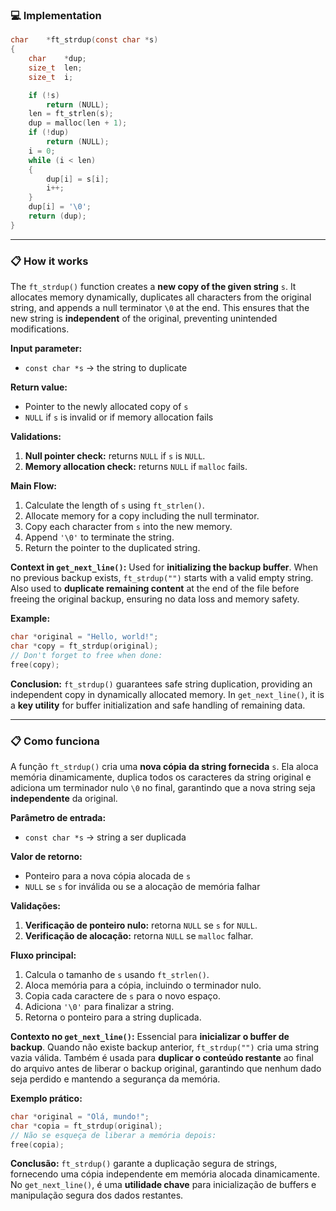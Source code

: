 ### 💻 Implementation

```c
char	*ft_strdup(const char *s)
{
	char	*dup;
	size_t	len;
	size_t	i;

	if (!s)
		return (NULL);
	len = ft_strlen(s);
	dup = malloc(len + 1);
	if (!dup)
		return (NULL);
	i = 0;
	while (i < len)
	{
		dup[i] = s[i];
		i++;
	}
	dup[i] = '\0';
	return (dup);
}
```

---

### 📋 How it works

The `ft_strdup()` function creates a **new copy of the given string** `s`. It allocates memory dynamically, duplicates all characters from the original string, and appends a null terminator `\0` at the end. This ensures that the new string is **independent** of the original, preventing unintended modifications.

**Input parameter:**

* `const char *s` → the string to duplicate

**Return value:**

* Pointer to the newly allocated copy of `s`
* `NULL` if `s` is invalid or if memory allocation fails

**Validations:**

1. **Null pointer check:** returns `NULL` if `s` is `NULL`.
2. **Memory allocation check:** returns `NULL` if `malloc` fails.

**Main Flow:**

1. Calculate the length of `s` using `ft_strlen()`.
2. Allocate memory for a copy including the null terminator.
3. Copy each character from `s` into the new memory.
4. Append `'\0'` to terminate the string.
5. Return the pointer to the duplicated string.

**Context in `get_next_line()`:**
Used for **initializing the backup buffer**. When no previous backup exists, `ft_strdup("")` starts with a valid empty string. Also used to **duplicate remaining content** at the end of the file before freeing the original backup, ensuring no data loss and memory safety.

**Example:**

```c
char *original = "Hello, world!";
char *copy = ft_strdup(original);
// Don't forget to free when done:
free(copy);
```

**Conclusion:**
`ft_strdup()` guarantees safe string duplication, providing an independent copy in dynamically allocated memory. In `get_next_line()`, it is a **key utility** for buffer initialization and safe handling of remaining data.

---

### 📋 Como funciona

A função `ft_strdup()` cria uma **nova cópia da string fornecida** `s`. Ela aloca memória dinamicamente, duplica todos os caracteres da string original e adiciona um terminador nulo `\0` no final, garantindo que a nova string seja **independente** da original.

**Parâmetro de entrada:**

* `const char *s` → string a ser duplicada

**Valor de retorno:**

* Ponteiro para a nova cópia alocada de `s`
* `NULL` se `s` for inválida ou se a alocação de memória falhar

**Validações:**

1. **Verificação de ponteiro nulo:** retorna `NULL` se `s` for `NULL`.
2. **Verificação de alocação:** retorna `NULL` se `malloc` falhar.

**Fluxo principal:**

1. Calcula o tamanho de `s` usando `ft_strlen()`.
2. Aloca memória para a cópia, incluindo o terminador nulo.
3. Copia cada caractere de `s` para o novo espaço.
4. Adiciona `'\0'` para finalizar a string.
5. Retorna o ponteiro para a string duplicada.

**Contexto no `get_next_line()`:**
Essencial para **inicializar o buffer de backup**. Quando não existe backup anterior, `ft_strdup("")` cria uma string vazia válida. Também é usada para **duplicar o conteúdo restante** ao final do arquivo antes de liberar o backup original, garantindo que nenhum dado seja perdido e mantendo a segurança da memória.

**Exemplo prático:**

```c
char *original = "Olá, mundo!";
char *copia = ft_strdup(original);
// Não se esqueça de liberar a memória depois:
free(copia);
```

**Conclusão:**
`ft_strdup()` garante a duplicação segura de strings, fornecendo uma cópia independente em memória alocada dinamicamente. No `get_next_line()`, é uma **utilidade chave** para inicialização de buffers e manipulação segura dos dados restantes.
